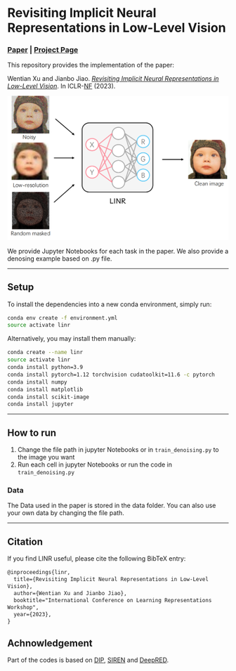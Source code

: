 # Revisiting Implicit Neural Representations in Low-Level Vision
### [Paper](https://wentxul.github.io/LINR-projectpage/Revisiting%20Implicit%20Neural%20Representations%20in%20Low-Level%20Vision_files/workshop_Revisiting_Implicit_Neural_Representations_in_Low_Level_Vision.pdf) | [Project Page](https://wentxul.github.io/LINR-projectpage/) 

This repository provides the implementation of the paper:

Wentian Xu and Jianbo Jiao. *[Revisiting Implicit Neural Representations in Low-Level Vision]()*. In ICLR-[NF](https://sites.google.com/view/neural-fields) (2023).

<!-- <img src="https://github.com/WenTXuL/LINR/overview.png" alt="Overview" width="100%"> -->
![Overview](Overview.png)

We provide Jupyter Notebooks for each task in the paper. We also provide a denosing example based on .py file.

---
## Setup
To install the dependencies into a new conda environment, simply run:
```bash
conda env create -f environment.yml
source activate linr
```
Alternatively, you may install them manually:
```bash
conda create --name linr
source activate linr
conda install python=3.9
conda install pytorch=1.12 torchvision cudatoolkit=11.6 -c pytorch
conda install numpy
conda install matplotlib
conda install scikit-image
conda install jupyter
```


---
## How to run

1. Change the file path in jupyter Notebooks or in `train_denoising.py` to the image you want
2. Run each cell in jupyter Notebooks or run the code in `train_denoising.py`

### Data
The Data used in the paper is stored in the data folder. You can also use your own data by changing the file path.



---
## Citation
If you find LINR useful, please cite the following BibTeX entry:
```
@inproceedings{linr,
  title={Revisiting Implicit Neural Representations in Low-Level Vision},
  author={Wentian Xu and Jianbo Jiao},
  booktitle="International Conference on Learning Representations Workshop",
  year={2023},
}
```

## Achnowledgement
Part of the codes is based on [DIP](https://github.com/DmitryUlyanov/deep-image-prior), [SIREN](https://github.com/vsitzmann/siren) and [DeepRED](https://github.com/GaryMataev/DeepRED).
